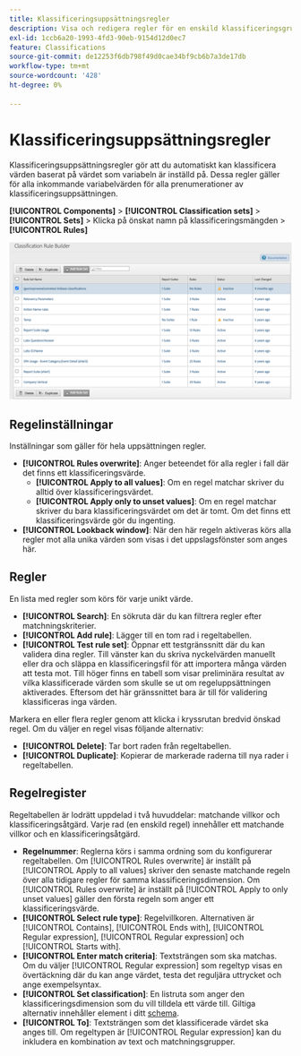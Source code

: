 ```yaml
---
title: Klassificeringsuppsättningsregler
description: Visa och redigera regler för en enskild klassificeringsgrupp.
exl-id: 1ccb6a20-1993-4fd3-90eb-9154d12d0ec7
feature: Classifications
source-git-commit: de12253f6db798f49d0cae34bf9cb6b7a3de17db
workflow-type: tm+mt
source-wordcount: '428'
ht-degree: 0%

---
```


# Klassificeringsuppsättningsregler

Klassificeringsuppsättningsregler gör att du automatiskt kan klassificera värden baserat på värdet som variabeln är inställd på. Dessa regler gäller för alla inkommande variabelvärden för alla prenumerationer av klassificeringsuppsättningen.

**[!UICONTROL Components]** > **[!UICONTROL Classification sets]** > **[!UICONTROL Sets]** > Klicka på önskat namn på klassificeringsmängden > **[!UICONTROL Rules]**

![regler för klassificeringsuppsättning, användargränssnitt](../../assets/csets-rules.png)

## Regelinställningar

Inställningar som gäller för hela uppsättningen regler.

* **[!UICONTROL Rules overwrite]**: Anger beteendet för alla regler i fall där det finns ett klassificeringsvärde.
   * **[!UICONTROL Apply to all values]**: Om en regel matchar skriver du alltid över klassificeringsvärdet.
   * **[!UICONTROL Apply only to unset values]**: Om en regel matchar skriver du bara klassificeringsvärdet om det är tomt. Om det finns ett klassificeringsvärde gör du ingenting.
* **[!UICONTROL Lookback window]**: När den här regeln aktiveras körs alla regler mot alla unika värden som visas i det uppslagsfönster som anges här.

## Regler

En lista med regler som körs för varje unikt värde.

* **[!UICONTROL Search]**: En sökruta där du kan filtrera regler efter matchningskriterier.
* **[!UICONTROL Add rule]**: Lägger till en tom rad i regeltabellen.
* **[!UICONTROL Test rule set]**: Öppnar ett testgränssnitt där du kan validera dina regler. Till vänster kan du skriva nyckelvärden manuellt eller dra och släppa en klassificeringsfil för att importera många värden att testa mot. Till höger finns en tabell som visar preliminära resultat av vilka klassificerade värden som skulle se ut om regeluppsättningen aktiverades. Eftersom det här gränssnittet bara är till för validering klassificeras inga värden.

Markera en eller flera regler genom att klicka i kryssrutan bredvid önskad regel. Om du väljer en regel visas följande alternativ:

* **[!UICONTROL Delete]**: Tar bort raden från regeltabellen.
* **[!UICONTROL Duplicate]**: Kopierar de markerade raderna till nya rader i regeltabellen.

## Regelregister

Regeltabellen är lodrätt uppdelad i två huvuddelar: matchande villkor och klassificeringsåtgärd. Varje rad (en enskild regel) innehåller ett matchande villkor och en klassificeringsåtgärd.

* **Regelnummer**: Reglerna körs i samma ordning som du konfigurerar regeltabellen. Om [!UICONTROL Rules overwrite] är inställt på [!UICONTROL Apply to all values] skriver den senaste matchande regeln över alla tidigare regler för samma klassificeringsdimension. Om [!UICONTROL Rules overwrite] är inställt på [!UICONTROL Apply to only unset values] gäller den första regeln som anger ett klassificeringsvärde.
* **[!UICONTROL Select rule type]**: Regelvillkoren. Alternativen är [!UICONTROL Contains], [!UICONTROL Ends with], [!UICONTROL Regular expression], [!UICONTROL Regular expression] och [!UICONTROL Starts with].
* **[!UICONTROL Enter match criteria]**: Textsträngen som ska matchas. Om du väljer [!UICONTROL Regular expression] som regeltyp visas en övertäckning där du kan ange värdet, testa det reguljära uttrycket och ange exempelsyntax.
* **[!UICONTROL Set classification]**: En listruta som anger den klassificeringsdimension som du vill tilldela ett värde till. Giltiga alternativ innehåller element i ditt [schema](schema.md).
* **[!UICONTROL To]**: Textsträngen som det klassificerade värdet ska anges till. Om regeltypen är [!UICONTROL Regular expression] kan du inkludera en kombination av text och matchningsgrupper.
